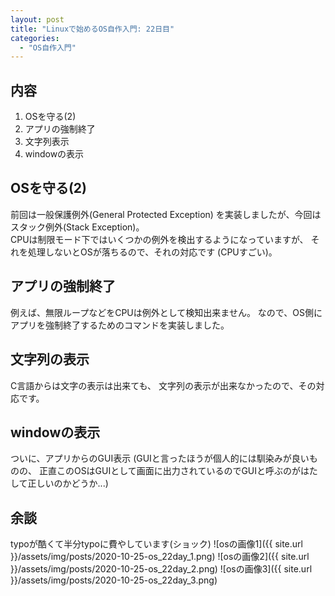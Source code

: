 ```yaml
---
layout: post
title: "Linuxで始めるOS自作入門: 22日目"
categories:
  - "OS自作入門"
---
```


## 内容
1. OSを守る(2)
1. アプリの強制終了
1. 文字列表示
1. windowの表示

## OSを守る(2)
前回は一般保護例外(General Protected Exception)
を実装しましたが、今回はスタック例外(Stack Exception)。  
CPUは制限モード下ではいくつかの例外を検出するようになっていますが、
それを処理しないとOSが落ちるので、それの対応です
(CPUすごい)。

## アプリの強制終了
例えば、無限ループなどをCPUは例外として検知出来ません。
なので、OS側にアプリを強制終了するためのコマンドを実装しました。

## 文字列の表示
C言語からは文字の表示は出来ても、
文字列の表示が出来なかったので、その対応です。

## windowの表示
ついに、アプリからのGUI表示
(GUIと言ったほうが個人的には馴染みが良いものの、
正直このOSはGUIとして画面に出力されているのでGUIと呼ぶのがはたして正しいのかどうか...)

## 余談
typoが酷くて半分typoに費やしています(ショック)
![osの画像1]({{ site.url }}/assets/img/posts/2020-10-25-os_22day_1.png)
![osの画像2]({{ site.url }}/assets/img/posts/2020-10-25-os_22day_2.png)
![osの画像3]({{ site.url }}/assets/img/posts/2020-10-25-os_22day_3.png)

